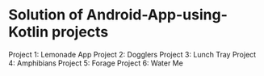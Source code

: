 # Solution of Android-App-using-Kotlin projects
Project 1: Lemonade App
Project 2: Dogglers
Project 3: Lunch Tray
Project 4: Amphibians
Project 5: Forage
Project 6: Water Me
